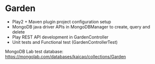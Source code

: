 Garden
======
- Play2 + Maven plugin project configuration setup
- MongoDB java driver APIs in MongoDBManager to create, query and delete
- Play REST API development in GardenController
- Unit tests and Functional test (GardenControllerTest)

MongoDB Lab test database: https://mongolab.com/databases/kaicao/collections/Garden
